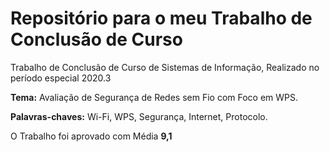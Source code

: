 # Repositório para o meu Trabalho de Conclusão de Curso

Trabalho de Conclusão de Curso de Sistemas de Informação, Realizado no período especial 2020.3

**Tema:** Avaliação de Segurança de Redes sem Fio com Foco em WPS.

**Palavras-chaves:** Wi-Fi, WPS, Segurança, Internet, Protocolo.

O Trabalho foi aprovado com Média **9,1**
